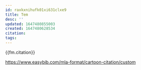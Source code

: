 ```yaml
---
id: raxkxnihufk01xi631clxe9
title: Tem
desc: ''
updated: 1647480855003
created: 1647480628534
citation:
tags: 
---
```


> 

{{fm.citation}}

https://www.easybib.com/mla-format/cartoon-citation/custom

